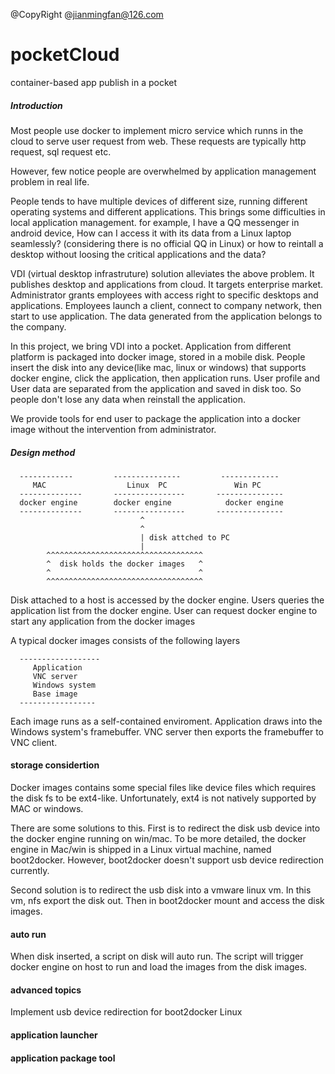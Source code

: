 @CopyRight @jianmingfan@126.com

# pocketCloud
container-based app publish in a pocket

##### Introduction

Most people use docker to implement micro service which runns in the cloud to serve user request from web.
These requests are typically http request, sql request etc.

However, few notice people are overwhelmed by application management problem in real life.

People tends to have multiple devices of different size, running different operating systems and different applications.
This brings some difficulties in local application management. for example, I have a QQ messenger in android device, How can I
access it with its data from a Linux laptop seamlessly? (considering there is no official QQ in Linux)  or how to reintall a desktop without loosing the critical applications and the data?

VDI (virtual desktop infrastruture) solution alleviates the above problem. It publishes desktop and applications from cloud. It targets enterprise market.
Administrator grants employees with access right to specific desktops and applications. Employees launch a client, connect to company network, then start to
use application. The data generated from the application belongs to the company.

In this project, we bring VDI into a pocket. Application from different platform is packaged into docker image, stored in a mobile disk.
People insert the disk into any device(like mac, linux or windows) that supports docker engine, click the application, then application runs.
User profile and User data are separated from the application and saved in disk too. So people don't lose any data when reinstall the application.

We provide tools for end user to package the application into a docker image without the intervention from administrator.


##### Design method

      ------------         ---------------         -------------
         MAC                  Linux  PC               Win PC
      --------------       ----------------       ---------------
      docker engine        docker engine            docker engine
      --------------       ----------------       ---------------
                                 ^
                                 ^
                                 | disk attched to PC
                                 |
            ^^^^^^^^^^^^^^^^^^^^^^^^^^^^^^^^^^^
            ^  disk holds the docker images   ^
            ^                                 ^
            ^^^^^^^^^^^^^^^^^^^^^^^^^^^^^^^^^^^


Disk attached to a host is accessed by the docker engine.
Users queries the application list from the docker engine.
User can request docker engine to start any application from the docker images

A typical docker images consists of the following layers

      ------------------
         Application
         VNC server
         Windows system
         Base image
      -----------------

Each image runs as a self-contained enviroment. Application draws into the Windows system's framebuffer. VNC server then exports the framebuffer
to VNC client.


#### storage considertion

Docker images contains some special files like device files which requires the disk fs to be ext4-like.
Unfortunately, ext4 is not natively supported by MAC or windows.

There are some solutions to this. First is to redirect the disk usb device into the docker engine running on win/mac.
To be more detailed, the docker engine in Mac/win is shipped in a Linux virtual machine, named boot2docker. However,
boot2docker doesn't support usb device redirection currently.

Second solution is to redirect the usb disk into a vmware linux vm. In this vm, nfs export the disk out. Then in boot2docker
mount and access the disk images.

#### auto run

When disk inserted, a script on disk will auto run. The script will trigger docker engine on host to run
and load the images from the disk images.

#### advanced topics
Implement usb device redirection for boot2docker Linux

#### application launcher

#### application package tool






















































